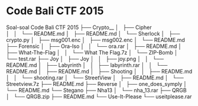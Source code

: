 # Code Bali CTF 2015
Soal-soal Code Bali CTF 2015
├── Crypto__
│   ├── Cipher<br />
│   │   └── README.md
│   ├── README.md
│   └── Sherlock
│       ├── crypto.py
│       ├── msg001.enc
│       ├── msg002.enc
│       └── README.md
├── Forensic
│   ├── Ora-Iso
│   │   └── ora.rar
│   ├── README.md
│   ├── What-The-Flag
│   │   └── What The Flag.7z
│   └── ZIP-Bomb
│       └── test.rar
├── Joy
│   ├── Joy
│   │   ├── joy.png
│   │   └── README.md
│   ├── Labyrinth
│   │   ├── labyrinth.rar
│   │   └── README.md
│   ├── README.md
│   ├── Shooting
│   │   ├── README.md
│   │   └── shooting.rar
│   └── StreetView
│       ├── README.md
│       └── Streetview.7z
├── README.md
├── Reverse
│   ├── one_does_symply
│   └── README.md
└── Stegano
    ├── Nha13
    │   └── nha_13.rar
    ├── QRGB
    │   └── QRGB.zip
    ├── README.md
    └── Use-It-Please
        └── useitplease.rar

